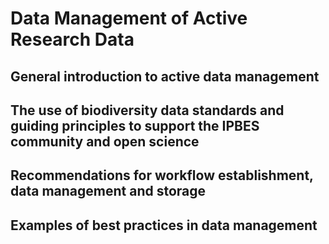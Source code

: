 # Data Management of Active Research Data

## General introduction to active data management

## The use of biodiversity data standards and guiding principles to support the IPBES community and open science

## Recommendations for workflow establishment, data management and storage

## Examples of best practices in data management

